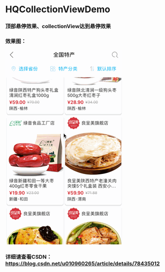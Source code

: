 # HQCollectionViewDemo

### 顶部悬停效果、collectionView达到悬停效果

### 效果图：
![images](https://github.com/HanQiGod/HQCollectionViewDemo/blob/master/HQCollectionViewDemo/%E6%82%AC%E5%81%9C.gif)

### 详细请查看CSDN：https://blog.csdn.net/u010960265/article/details/78435012
